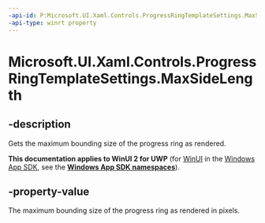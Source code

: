 ```yaml
---
-api-id: P:Microsoft.UI.Xaml.Controls.ProgressRingTemplateSettings.MaxSideLength
-api-type: winrt property
---
```


# Microsoft.UI.Xaml.Controls.ProgressRingTemplateSettings.MaxSideLength

<!--
public double MaxSideLength { get; set; }
-->


## -description
Gets the maximum bounding size of the progress ring as rendered. 

**This documentation applies to WinUI 2 for UWP** (for [WinUI](/windows/apps/winui/winui3/) in the [Windows App SDK](/windows/apps/windows-app-sdk/), see the **[Windows App SDK namespaces](/windows/windows-app-sdk/api/winrt/)**).

## -property-value

The maximum bounding size of the progress ring as rendered in pixels. 


